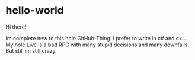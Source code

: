 # hello-world

Hi there!

Im complete new to this hole GitHub-Thing. i prefer to write in c# and c++. My hole Live is a bad RPG with many stupid decisions and many downfalls. But still im still crazy.
